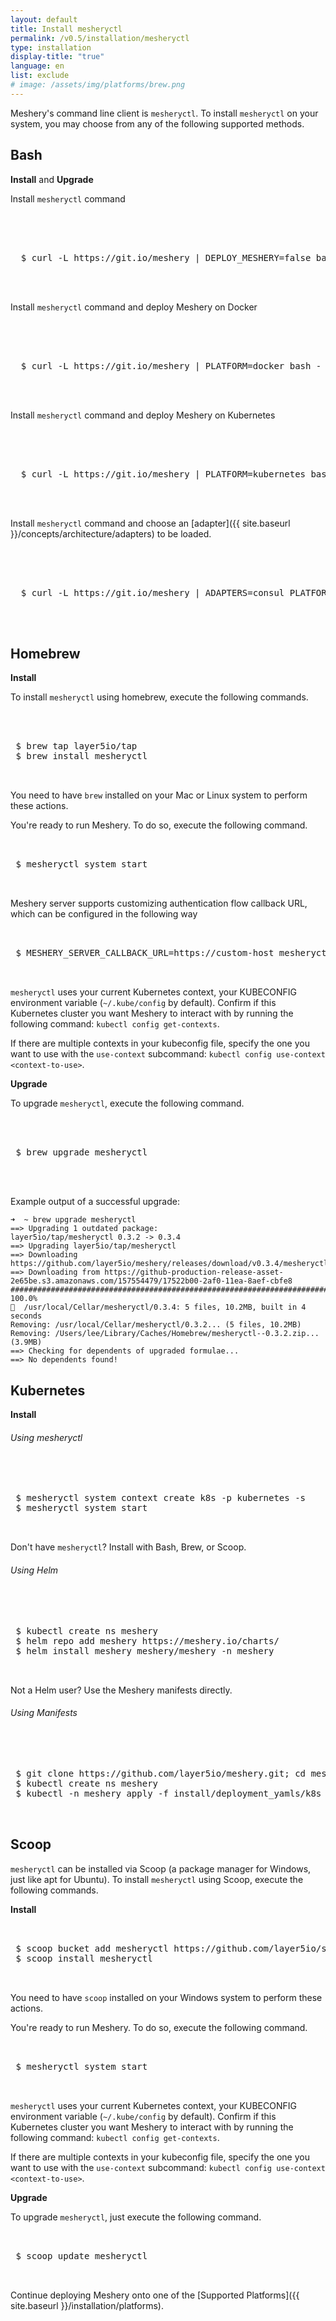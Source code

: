 ```yaml
---
layout: default
title: Install mesheryctl
permalink: /v0.5/installation/mesheryctl
type: installation
display-title: "true"
language: en
list: exclude
# image: /assets/img/platforms/brew.png
---
```


Meshery's command line client is `mesheryctl`. To install `mesheryctl` on your system, you may choose from any of the following supported methods.

## Bash

**Install** and **Upgrade**

Install `mesheryctl` command
 <pre class="codeblock-pre">
 <div class="codeblock">
 <div class="clipboardjs">
  $ curl -L https://git.io/meshery | DEPLOY_MESHERY=false bash -
 </div></div>
 </pre>

Install `mesheryctl` command and deploy Meshery on Docker
 <pre class="codeblock-pre">
 <div class="codeblock">
 <div class="clipboardjs">
  $ curl -L https://git.io/meshery | PLATFORM=docker bash -
 </div></div>
 </pre>

Install `mesheryctl` command and deploy Meshery on Kubernetes
 <pre class="codeblock-pre">
 <div class="codeblock">
 <div class="clipboardjs">
  $ curl -L https://git.io/meshery | PLATFORM=kubernetes bash -
 </div></div>
 </pre>

 Install `mesheryctl` command and choose an [adapter]({{ site.baseurl }}/concepts/architecture/adapters) to be loaded.
 <pre class="codeblock-pre">
 <div class="codeblock">
 <div class="clipboardjs">
  $ curl -L https://git.io/meshery | ADAPTERS=consul PLATFORM=kubernetes bash -
 </div></div>
 </pre>

## Homebrew

**Install**

To install `mesheryctl` using homebrew, execute the following commands.

<pre class="codeblock-pre"><div class="codeblock">
 <div class="clipboardjs">
 $ brew tap layer5io/tap
 $ brew install mesheryctl
 </div></div>
</pre>

You need to have `brew` installed on your Mac or Linux system to perform these actions.

You're ready to run Meshery. To do so, execute the following command.

<pre class="codeblock-pre"><div class="codeblock">
<div class="clipboardjs">
 $ mesheryctl system start

</div></div>
</pre>

Meshery server supports customizing authentication flow callback URL, which can be configured in the following way
<pre class="codeblock-pre"><div class="codeblock">
<div class="clipboardjs">
 $ MESHERY_SERVER_CALLBACK_URL=https://custom-host mesheryctl system start

</div></div>
</pre>

`mesheryctl` uses your current Kubernetes context, your KUBECONFIG environment variable (`~/.kube/config` by default). Confirm if this Kubernetes cluster you want Meshery to interact with by running the following command: `kubectl config get-contexts`.

If there are multiple contexts in your kubeconfig file, specify the one you want to use with the `use-context` subcommand: `kubectl config use-context <context-to-use>`.

**Upgrade**

To upgrade `mesheryctl`, execute the following command.

 <pre class="codeblock-pre"><div class="codeblock">
 <div class="clipboardjs">
 $ brew upgrade mesheryctl
 </div></div>
 </pre>

Example output of a successful upgrade: 
```
➜  ~ brew upgrade mesheryctl
==> Upgrading 1 outdated package:
layer5io/tap/mesheryctl 0.3.2 -> 0.3.4
==> Upgrading layer5io/tap/mesheryctl
==> Downloading https://github.com/layer5io/meshery/releases/download/v0.3.4/mesheryctl_0.3.4_Darwin_x86_64.zip
==> Downloading from https://github-production-release-asset-2e65be.s3.amazonaws.com/157554479/17522b00-2af0-11ea-8aef-cbfe8
######################################################################## 100.0%
🍺  /usr/local/Cellar/mesheryctl/0.3.4: 5 files, 10.2MB, built in 4 seconds
Removing: /usr/local/Cellar/mesheryctl/0.3.2... (5 files, 10.2MB)
Removing: /Users/lee/Library/Caches/Homebrew/mesheryctl--0.3.2.zip... (3.9MB)
==> Checking for dependents of upgraded formulae...
==> No dependents found!
```

## Kubernetes 

**Install**

<h6>Using mesheryctl</h6>

<pre class="codeblock-pre">
<div class="codeblock">
 <div class="clipboardjs">
 $ mesheryctl system context create k8s -p kubernetes -s
 $ mesheryctl system start
 </div></div>
</pre>
Don't have `mesheryctl`? Install with Bash, Brew, or Scoop.

<h6>Using Helm</h6>

<pre class="codeblock-pre">
<div class="codeblock">
 <div class="clipboardjs">
 $ kubectl create ns meshery
 $ helm repo add meshery https://meshery.io/charts/
 $ helm install meshery meshery/meshery -n meshery
 </div></div>
</pre>
Not a Helm user? Use the Meshery manifests directly.

<h6>Using Manifests</h6>

<pre class="codeblock-pre">
<div class="codeblock">
 <div class="clipboardjs">
 $ git clone https://github.com/layer5io/meshery.git; cd meshery
 $ kubectl create ns meshery
 $ kubectl -n meshery apply -f install/deployment_yamls/k8s
 </div></div>
</pre>

## Scoop

`mesheryctl` can be installed via Scoop (a package manager for Windows, just like apt for Ubuntu). To install `mesheryctl` using Scoop, execute the following commands.

**Install**
<pre class="codeblock-pre"><div class="codeblock">
<div class="clipboardjs">
 $ scoop bucket add mesheryctl https://github.com/layer5io/scoop-bucket.git
 $ scoop install mesheryctl

</div></div>
</pre>

You need to have `scoop` installed on your Windows system to perform these actions.

You're ready to run Meshery. To do so, execute the following command.

<pre class="codeblock-pre"><div class="codeblock">
<div class="clipboardjs">
 $ mesheryctl system start

</div></div>
</pre>

`mesheryctl` uses your current Kubernetes context, your KUBECONFIG environment variable (`~/.kube/config` by default). Confirm if this Kubernetes cluster you want Meshery to interact with by running the following command: `kubectl config get-contexts`.

If there are multiple contexts in your kubeconfig file, specify the one you want to use with the `use-context` subcommand: `kubectl config use-context <context-to-use>`.

**Upgrade**

To upgrade `mesheryctl`, just execute the following command.

<pre class="codeblock-pre"><div class="codeblock">
<div class="clipboardjs">
 $ scoop update mesheryctl

</div></div>
</pre>

Continue deploying Meshery onto one of the [Supported Platforms]({{ site.baseurl }}/installation/platforms).
